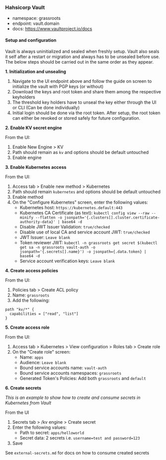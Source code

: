 ### Hahsicorp Vault

- namespace: grassroots
- endpoint: vault.domain
- docs: https://www.vaultproject.io/docs

#### Setup and configuration

Vault is always uninitialized and sealed when freshly setup. Vault also seals it self after a restart or migration and always has to be unsealed before use. The below steps should be carried out in the same order as they appear.

**1. Initialization and unsealing**

1. Navigate to the UI endpoint above and follow the guide on screen to initialize the vault with PGP keys (or without)
2. Download the keys and root token and share them among the respective keyholders
3. The threshold key holders have to unseal the key either through the UI or CLI (Can be done individually)
4. Initial login should be done via the root token. After setup, the root token can either be revoked or stored safely for future configuration.

**2. Enable KV secret engine**

From the UI:

1. Enable New Engine > KV
2. Path should remain as `kv` and options should be default untouched
3. Enable engine

**3. Enable Kubernetes access**

From the UI:

1. Access tab > Enable new method > Kubernetes
2. Path should remain `kubernetes` and options should be default untouched
3. Enable method
4. On the "Configure Kubernetes" screen, enter the following values:
   - Kubernetes host: `https://kubernetes.default:443`
   - Kubernetes CA Certificate (as text): `kubectl config view --raw --minify --flatten -o jsonpath='{.clusters[].cluster.certificate-authority-data}' | base64 -d`
   - Disable JWT Issuer Validation: `true/checked`
   - Disable use of local CA and service account JWT: `true/checked`
   - JWT Issuer: `Leave blank`
   - Token reviewer JWT: `kubectl -n grassroots get secret $(kubectl get sa -n grassroots vault-auth -o jsonpath='{.secrets[].name}') -o jsonpath={.data.token} | base64 -d`
   - Service account verification keys: `Leave blank`

**4. Create access policies**

From the UI:

1. Policies tab > Create ACL policy
2. Name: `grassroots`
3. Add the following:

```hcl
path "kv/*" {
  capabilities = ["read", "list"]
}
```

**5. Create access role**

From the UI:

1. Access tab > Kubernetes > View configuration > Roles tab > Create role
2. On the "Create role" screen:
   - Name: `apps`
   - Audience: `Leave blank`
   - Bound service accounts name: `vault-auth`
   - Bound service accounts namespaces: `grassroots`
   - Generated Token's Policies: Add both `grassroots` and `default`

**6. Create secrets**

_This is an example to show how to create and consume secrets in Kubernetes from Vault_

From the UI

1. Secrets tab > /kv engine > Create secret
2. Enter the following values:
   - Path to secret: `apps/helloworld`
   - Secret data: 2 secrets i.e. `username=test and password=123`
3. Save

See `external-secrets.md` for docs on how to consume created secrets

